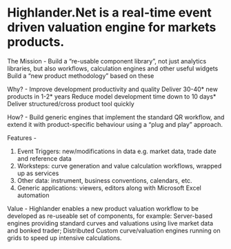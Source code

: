 # Highlander.Net is a real-time event driven valuation engine for markets products.

The Mission - 
Build a “re-usable component library”, not just analytics libraries, but also workflows, calculation engines and other useful widgets
Build a “new product methodology” based on these

Why? - 
Improve development productivity and quality
Deliver 30-40* new products in 1-2* years
Reduce model development time down to 10 days*
Deliver structured/cross product tool quickly

How? - 
Build generic engines that implement the standard QR workflow, and extend it with product-specific behaviour using a “plug and play” approach.

Features - 
1. Event Triggers: new/modifications in data e.g. market data, trade date and reference data
2. Worksteps: curve generation and value calculation workflows, wrapped up as services
3. Other data: instrument, business conventions, calendars, etc.
4. Generic applications: viewers, editors along with Microsoft Excel automation

Value - 
Highlander enables a new product valuation workflow to be developed as re-useable set of components, for example:
Server-based engines providing standard curves and valuations using live market data and bonked trader;
Distributed Custom curve/valuation engines running on grids to speed up intensive calculations.


